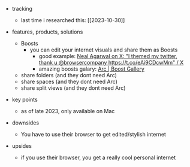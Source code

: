   * tracking
    * last time i researched this: [[2023-10-30]]

  * features, products, solutions
    * Boosts
      * you can edit your internet visuals and share them as Boosts
        * good example: [Neal Agarwal on X: "I themed my twitter, thank u @browsercompany https://t.co/eAi9CDcwMm" / X](![](https://twitter.com/nealagarwal/status/1662833934407811075?ref_src=twsrc)%5Etfw%7Ctwcamp%5Etweetembed%7Ctwterm%5E1662833934407811075%7Ctwgr%5E9545065972e720a52de980863a2a3e18d7e13e28%7Ctwcon%5Es1_&ref_url=https%3A%2F%2Froamresearch.com%2F%2Fapp%2FShmojiMindMapPublic%2Fpage%2FMMhMm6Ap1)
        * amazing boosts galary: [Arc | Boost Gallery](https://arc.net/boosts)
    * share folders (and they dont need Arc)
    * share spaces (and they dont need Arc)
    * share split views (and they dont need Arc)
  * key points
    * as of late 2023, only available on Mac
  * downsides
    * You have to use their browser to get edited/stylish internet
  * upsides
    * if you use their browser, you get a really cool personal internet
